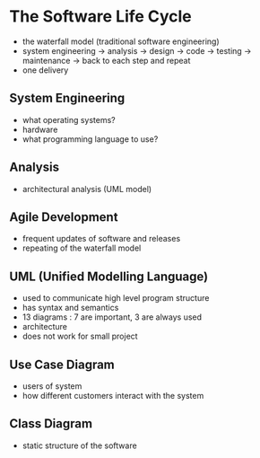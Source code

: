 # The Software Life Cycle
- the waterfall model (traditional software engineering)
- system engineering -> analysis -> design -> code -> testing -> maintenance -> back to each step and repeat
- one delivery

## System Engineering
- what operating systems?
- hardware
- what programming language to use? 

## Analysis
- architectural analysis (UML model)

## Agile Development
- frequent updates of software and releases
- repeating of the waterfall model

## UML (Unified Modelling Language)
- used to communicate high level program structure
- has syntax and semantics
- 13 diagrams : 7 are important, 3 are always used
- architecture
- does not work for small project

## Use Case Diagram
- users of system
- how different customers interact with the system

## Class Diagram
- static structure of the software

